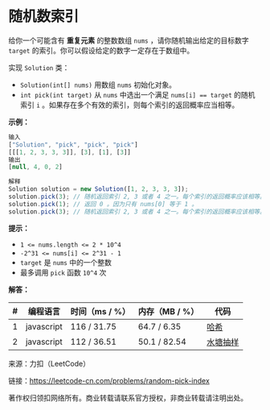 # 随机数索引

给你一个可能含有 **重复元素** 的整数数组 `nums` ，请你随机输出给定的目标数字 `target` 的索引。你可以假设给定的数字一定存在于数组中。

实现 `Solution` 类：

- `Solution(int[] nums)` 用数组 `nums` 初始化对象。
- `int pick(int target)` 从 `nums` 中选出一个满足 `nums[i] == target` 的随机索引 `i` 。如果存在多个有效的索引，则每个索引的返回概率应当相等。

**示例：**

``` javascript
输入
["Solution", "pick", "pick", "pick"]
[[[1, 2, 3, 3, 3]], [3], [1], [3]]
输出
[null, 4, 0, 2]

解释
Solution solution = new Solution([1, 2, 3, 3, 3]);
solution.pick(3); // 随机返回索引 2, 3 或者 4 之一。每个索引的返回概率应该相等。
solution.pick(1); // 返回 0 。因为只有 nums[0] 等于 1 。
solution.pick(3); // 随机返回索引 2, 3 或者 4 之一。每个索引的返回概率应该相等。
```

**提示：**

- `1 <= nums.length <= 2 * 10^4`
- `-2^31 <= nums[i] <= 2^31 - 1`
- `target` 是 `nums` 中的一个整数
- 最多调用 `pick` 函数 `10^4` 次

**解答：**

**#**|**编程语言**|**时间（ms / %）**|**内存（MB / %）**|**代码**
--|--|--|--|--
1|javascript|116 / 31.75|64.7 / 6.35|[哈希](./javascript/ac_v1.js)
2|javascript|112 / 36.51|50.1 / 82.54|[水塘抽样](./javascript/ac_v2.js)

来源：力扣（LeetCode）

链接：https://leetcode-cn.com/problems/random-pick-index

著作权归领扣网络所有。商业转载请联系官方授权，非商业转载请注明出处。
